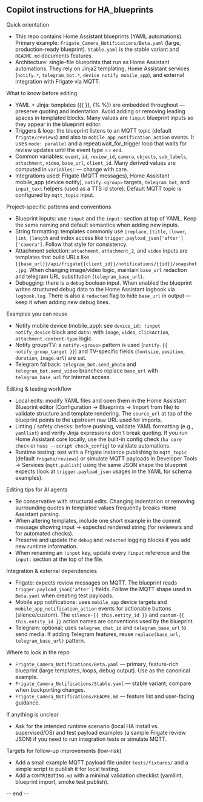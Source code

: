## Copilot instructions for HA_blueprints

Quick orientation
- This repo contains Home Assistant blueprints (YAML automations). Primary example: `Frigate_Camera_Notifications/Beta.yaml` (large, production-ready blueprint). `Stable.yaml` is the stable variant and `README.md` documents features.
- Architecture: single-file blueprints that run as Home Assistant automations. They rely on Jinja2 templating, Home Assistant services (`notify.*`, `telegram_bot.*`, `device notify mobile_app`), and external integration with Frigate via MQTT.

What to know before editing
- YAML + Jinja: templates ({{ }}, {% %}) are embedded throughout — preserve quoting and indentation. Avoid adding or removing leading spaces in templated blocks. Many values are `!input` blueprint inputs so they appear in the blueprint editor.
- Triggers & loop: the blueprint listens to an MQTT topic (default `frigate/reviews`) and also to `mobile_app_notification_action` events. It uses `mode: parallel` and a repeat/wait_for_trigger loop that waits for review updates until the event type == `end`.
- Common variables: `event`, `id`, `review_id`, `camera`, `objects`, `sub_labels`, `attachment`, `video`, `base_url`, `client_id`. Many derived values are computed in `variables:` — change with care.
- Integrations used: Frigate (MQTT messages), Home Assistant mobile_app (device notify), `notify.<group>` targets, `telegram_bot`, and `input_text` helpers (used as a TTS id store). Default MQTT topic is configured by `mqtt_topic` input.

Project-specific patterns and conventions
- Blueprint inputs: use `!input` and the `input:` section at top of YAML. Keep the same naming and default semantics when adding new inputs.
- String formatting: templates commonly use `|replace`, `|title`, `|lower`, `|int`, `|length` and index access like `trigger.payload_json['after']['camera']`. Follow that style for consistency.
- Attachment selection: `attachment`, `attachment_2`, and `video` inputs are templates that build URLs like `{{base_url}}/api/frigate{{client_id}}/notifications/{{id}}/snapshot.jpg`. When changing image/video logic, maintain `base_url` redaction and telegram URL substitution (`telegram_base_url`).
- Debugging: there is a `debug` boolean input. When enabled the blueprint writes structured debug data to the Home Assistant logbook via `logbook.log`. There is also a `redacted` flag to hide `base_url` in output — keep it when adding new debug lines.

Examples you can reuse
- Notify mobile device (mobile_app): see `device_id: !input notify_device` block and `data:` with `image`, `video`, `clickAction`, `attachment.content-type` logic.
- Notify group/TV: a `notify.<group>` pattern is used (`notify.{{ notify_group_target }}`) and TV-specific fields (`fontsize`, `position`, `duration`, `image.url`) are set.
- Telegram fallback: `telegram_bot.send_photo` and `telegram_bot.send_video` branches replace `base_url` with `telegram_base_url` for internal access.

Editing & testing workflow
- Local edits: modify YAML files and open them in the Home Assistant Blueprint editor (Configuration → Blueprints → Import from file) to validate structure and template rendering. The `source_url` at top of the blueprint points to the upstream raw URL used for imports.
- Linting / safety checks: before pushing, validate YAML formatting (e.g., `yamllint`) and verify Jinja expressions don't break quoting. If you run Home Assistant core locally, use the built-in config check (`ha core check` or `hass --script check_config`) to validate automations.
- Runtime testing: test with a Frigate instance publishing to `mqtt_topic` (default `frigate/reviews`) or simulate MQTT payloads in Developer Tools → Services (`mqtt.publish`) using the same JSON shape the blueprint expects (look at `trigger.payload_json` usages in the YAML for schema examples).

Editing tips for AI agents
- Be conservative with structural edits. Changing indentation or removing surrounding quotes in templated values frequently breaks Home Assistant parsing.
- When altering templates, include one short example in the commit message showing input → expected rendered string (for reviewers and for automated checks).
- Preserve and update the `debug` and `redacted` logging blocks if you add new runtime information.
- When renaming an `!input` key, update every `!input` reference and the `input:` section at the top of the file.

Integration & external dependencies
- Frigate: expects review messages on MQTT. The blueprint reads `trigger.payload_json['after']` fields. Follow the MQTT shape used in `Beta.yaml` when creating test payloads.
- Mobile app notifications: uses `mobile_app` device targets and `mobile_app_notification_action` events for actionable buttons (silence/custom). The `silence-{{ this.entity_id }}` and `custom-{{ this.entity_id }}` action names are conventions used by the blueprint.
- Telegram: optional; uses `telegram_chat_id` and `telegram_base_url` to send media. If adding Telegram features, reuse `replace(base_url, telegram_base_url)` pattern.

Where to look in the repo
- `Frigate_Camera_Notifications/Beta.yaml` — primary, feature-rich blueprint (large templates, loops, debug output). Use as the canonical example.
- `Frigate_Camera_Notifications/Stable.yaml` — stable variant; compare when backporting changes.
- `Frigate_Camera_Notifications/README.md` — feature list and user-facing guidance.

If anything is unclear
- Ask for the intended runtime scenario (local HA install vs. supervised/OS) and test payload examples (a sample Frigate review JSON) if you need to run integration tests or simulate MQTT.

Targets for follow-up improvements (low-risk)
- Add a small example MQTT payload file under `tests/fixtures/` and a simple script to publish it for local testing.
- Add a `CONTRIBUTING.md` with a minimal validation checklist (yamllint, blueprint import, smoke test publish).

-- end --
